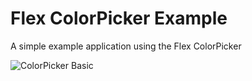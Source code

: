 # Flex ColorPicker Example

A simple example application using the Flex ColorPicker 

<img src="https://github.com/rydmike/flex_color_picker/blob/master/resources/ColorPickerSimpleDemo.png?raw=true" alt="ColorPicker Basic"/>
